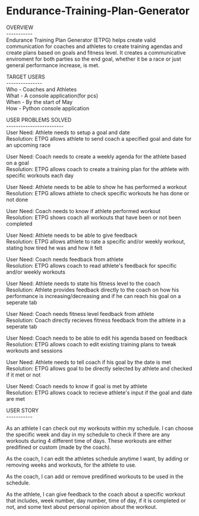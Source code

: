 # Endurance-Training-Plan-Generator

OVERVIEW<br>
-----------<br>
Endurance Training Plan Generator (ETPG) helps create valid communication for coaches and athletes to create training agendas and create plans based on goals and fitness level. It creates a communicative enviroment for both parties so the end goal, whether it be a race or just general performance increase, is met.

TARGET USERS<br>
---------------<br>
Who - Coaches and Athletes<br>
What - A console application(for pcs)<br>
When - By the start of May<br>
How - Python console application<br>

USER PROBLEMS SOLVED<br>
------------------------<br>
User Need: Athlete needs to setup a goal and date<br>
Resolution: ETPG allows athlete to send coach a specified goal and date for an upcoming race<br>

User Need: Coach needs to create a weekly agenda for the athlete based on a goal<br>
Resolution: ETPG allows coach to create a training plan for the athlete with specific workouts each day<br>

User Need: Athlete needs to be able to show he has performed a workout
Resolution: ETPG allows athlete to check specific workouts he has done or not done<br>

User Need: Coach needs to know if athlete performed workout<br>
Resolution: ETPG shows coach all workouts that have been or not been completed<br>

User Need: Athlete needs to be able to give feedback<br>
Resolution: ETPG allows athlete to rate a specific and/or weekly workout, stating how tired he was and how it felt<br>

User Need: Coach needs feedback from athlete<br>
Resolution: ETPG allows coach to read athlete's feedback for specific and/or weekly workouts<br>

User Need: Athlete needs to state his fitness level to the coach<br>
Resolution: Athlete provides feedback directly to the coach on how his performance is increasing/decreasing and if he can reach his goal on a seperate tab<br>

User Need: Coach needs fitness level feedback from athlete<br>
Resolution: Coach directly recieves fitness feedback from the athlete in a seperate tab<br>

User Need: Coach needs to be able to edit his agenda based on feedback<br>
Resolution: ETPG allows coach to edit existing training plans to tweak workouts and sessions<br>

User Need: Athlete needs to tell coach if his goal by the date is met<br>
Resolution: ETPG allows goal to be directly selected by athlete and checked if it met or not<br>

User Need: Coach needs to know if goal is met by athlete<br>
Resolution: ETPG allows coack to recieve athlete's input if the goal and date are met<br>

USER STORY<br>
-----------<br>

As an athlete I can check out my workouts within my schedule. I can choose the specific week and day in my schedule to check if there are any workouts during 4 different time of days. These workouts are either predifined or custom (made by the coach).

As the coach, I can edit the athletes schedule anytime I want, by adding or removing weeks and workouts, for the athlete to use.

As the coach, I can add or remove predifined workouts to be used in the schedule.

As the athlete, I can give feedback to the coach about a specific workout that includes, week number, day number, time of day, if it is completed or not, and some text about personal opinion about the workout.
